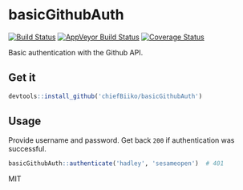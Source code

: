 # basicGithubAuth

[![Build Status](https://travis-ci.org/chiefBiiko/basicGithubAuth.svg?branch=master)](https://travis-ci.org/chiefBiiko/basicGithubAuth) [![AppVeyor Build Status](https://ci.appveyor.com/api/projects/status/github/chiefBiiko/basicGithubAuth?branch=master&svg=true)](https://ci.appveyor.com/project/chiefBiiko/basicGithubAuth) [![Coverage Status](https://img.shields.io/codecov/c/github/chiefBiiko/basicGithubAuth/master.svg)](https://codecov.io/github/chiefBiiko/basicGithubAuth?branch=master)

Basic authentication with the Github API.

## Get it

```r
devtools::install_github('chiefBiiko/basicGithubAuth')
```

## Usage

Provide username and password. Get back `200` if authentication was successful.

```r
basicGithubAuth::authenticate('hadley', 'sesameopen')  # 401
```

MIT